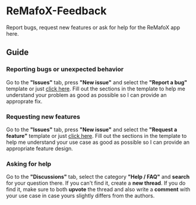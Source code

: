 # ReMafoX-Feedback

Report bugs, request new features or ask for help for the ReMafoX app here.


## Guide

### Reporting bugs or unexpected behavior

Go to the **"Issues"** tab, press **"New issue"** and select the **"Report a bug"** template or just [click here]([url](https://github.com/FlineDev/ReMafoX-Feedback/issues/new?labels=Bug+Report&template=bug_report.md&title=%5BBug%5D+%3Cyour+bug+title%3E)).
Fill out the sections in the template to help me understand your problem as good as possible so I can provide an approprate fix.

### Requesting new features

Go to the **"Issues"** tab, press **"New issue"** and select the **"Request a feature"** template or just [click here]([url](https://github.com/FlineDev/ReMafoX-Feedback/issues/new?labels=Feature+Request&template=feature_request.md&title=%5BFeat%5D+%3Cyour+feature+title%3E)).
Fill out the sections in the template to help me understand your use case as good as possible so I can provide an appropriate feature design.

### Asking for help

Go to the **"Discussions"** tab, select the category **"Help / FAQ"** and **search** for your question there. If you can't find it, create a **new thread**.
If you do find it, make sure to both **upvote** the thread and also write a **comment** with your use case in case yours slightly differs from the authors.
